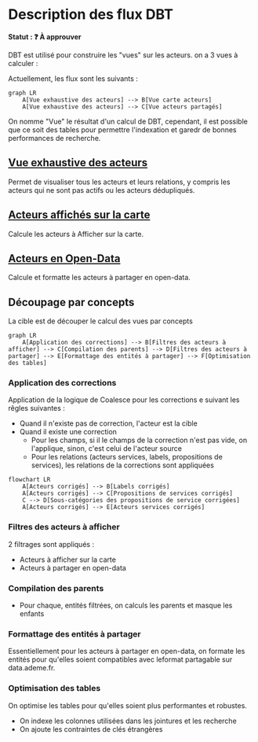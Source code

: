 # Description des flux DBT

**Statut : ❓ À approuver**

DBT est utilisé pour construire les "vues" sur les acteurs. on a 3 vues à calculer :

Actuellement, les flux sont les suivants :

```mermaid
graph LR
    A[Vue exhaustive des acteurs] --> B[Vue carte acteurs]
    A[Vue exhaustive des acteurs] --> C[Vue acteurs partagés]
```

On nomme "Vue" le résultat d'un calcul de DBT, cependant, il est possible que ce soit des tables pour permettre l'indexation et garedr de bonnes performances de recherche.

## [Vue exhaustive des acteurs](../../../../dbt/models/exhaustive_acteurs/schema.yml)

Permet de visualiser tous les acteurs et leurs relations, y compris les acteurs qui ne sont pas actifs ou les acteurs dédupliqués.

## [Acteurs affichés sur la carte](../../../../dbt/models/carte_acteurs/schema.yml)

Calcule les acteurs à Afficher sur la carte.

## [Acteurs en Open-Data](../../../../dbt/models/carte_acteurs/schema.yml)

Calcule et formatte les acteurs à partager en open-data.

## Découpage par concepts

La cible est de découper le calcul des vues par concepts

```mermaid
graph LR
    A[Application des corrections] --> B[Filtres des acteurs à afficher] --> C[Compilation des parents] --> D[Filtres des acteurs à partager] --> E[Formattage des entités à partager] --> F[Optimisation des tables]
```

### Application des corrections

Application de la logique de Coalesce pour les corrections e suivant les rêgles suivantes :

- Quand il n'existe pas de correction, l'acteur est la cible
- Quand il existe une correction
  - Pour les champs, si il le champs de la correction n'est pas vide, on l'applique, sinon, c'est celui de l'acteur source
  - Pour les relations (acteurs services, labels, propositions de services), les relations de la corrections sont appliquées

```mermaid
flowchart LR
    A[Acteurs corrigés] --> B[Labels corrigés]
    A[Acteurs corrigés] --> C[Propositions de services corrigés]
    C --> D[Sous-catégories des propositions de service corrigées]
    A[Acteurs corrigés] --> E[Acteurs services corrigés]
```

### Filtres des acteurs à afficher

2 filtrages sont appliqués :

- Acteurs à afficher sur la carte
- Acteurs à partager en open-data

### Compilation des parents

- Pour chaque, entités filtrées, on calculs les parents et masque les enfants

### Formattage des entités à partager

Essentiellement pour les acteurs à partager en open-data, on formate les entités pour qu'elles soient compatibles avec leformat partagable sur data.ademe.fr.

### Optimisation des tables

On optimise les tables pour qu'elles soient plus performantes et robustes.

- On indexe les colonnes utilisées dans les jointures et les recherche
- On ajoute les contraintes de clés étrangères
